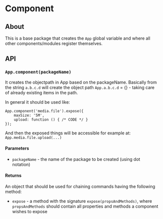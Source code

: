 # Component


## About

This is a base package that creates the `App` global variable and where all
other components/modules register themselves.


## API

### `App.component(packageName)`

It creates the objectpath in App based on the packageName.
Basically from the string `a.b.c.d` will create the object path
`App.a.b.c.d` = {} - taking care of already existing items in the path.

In general it should be used like:

	App.component('media.file').expose({
		maxSize: '5M',
		upload: function () { /* CODE */ }
	});

And then the exposed things will be accessible for example at:
`App.media.file.upload(...)`

#### Parameters

* `packageName` - the name of the package to be created (using dot notation)

#### Returns

An object that should be used for chaining commands having the following method:

* `expose` - a method with the signature `expose(propsAndMethods)`,
where `propsAndMethods` should contain all properties and methods a component
wishes to expose

